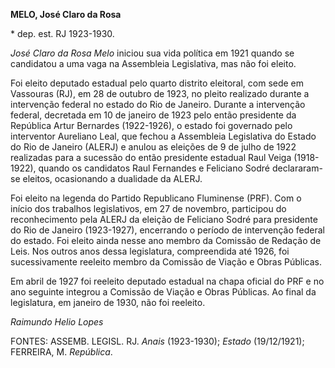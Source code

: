 **MELO, José Claro da Rosa**

\* dep. est. RJ 1923-1930.

*José Claro da Rosa Melo* iniciou sua vida política em 1921 quando se
candidatou a uma vaga na Assembleia Legislativa, mas não foi eleito.

Foi eleito deputado estadual pelo quarto distrito eleitoral, com sede em
Vassouras (RJ), em 28 de outubro de 1923, no pleito realizado durante a
intervenção federal no estado do Rio de Janeiro. Durante a intervenção
federal, decretada em 10 de janeiro de 1923 pelo então presidente da
República Artur Bernardes (1922-1926), o estado foi governado pelo
interventor Aureliano Leal, que fechou a Assembleia Legislativa do
Estado do Rio de Janeiro (ALERJ) e anulou as eleições de 9 de julho de
1922 realizadas para a sucessão do então presidente estadual Raul Veiga
(1918-1922), quando os candidatos Raul Fernandes e Feliciano Sodré
declararam-se eleitos, ocasionando a dualidade da ALERJ.

Foi eleito na legenda do Partido Republicano Fluminense (PRF). Com o
início dos trabalhos legislativos, em 27 de novembro, participou do
reconhecimento pela ALERJ da eleição de Feliciano Sodré para presidente
do Rio de Janeiro (1923-1927), encerrando o período de intervenção
federal do estado. Foi eleito ainda nesse ano membro da Comissão de
Redação de Leis. Nos outros anos dessa legislatura, compreendida até
1926, foi sucessivamente reeleito membro da Comissão de Viação e Obras
Públicas.

Em abril de 1927 foi reeleito deputado estadual na chapa oficial do PRF
e no ano seguinte integrou a Comissão de Viação e Obras Públicas. Ao
final da legislatura, em janeiro de 1930, não foi reeleito.

*Raimundo Helio Lopes*

FONTES: ASSEMB. LEGISL. RJ. *Anais* (1923-1930); *Estado* (19/12/1921);
FERREIRA, M. *República*.
